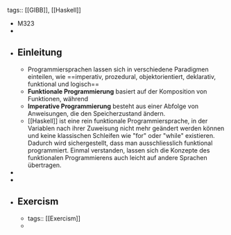 tags:: [[GIBB]], [[Haskell]]

- M323
-
- ## Einleitung
	- Programmiersprachen lassen sich in verschiedene Paradigmen einteilen, wie ==imperativ, prozedural, objektorientiert, deklarativ, funktional und logisch==
	- **Funktionale Programmierung** basiert auf der Komposition von Funktionen, während
	- **Imperative Programmierung** besteht aus einer Abfolge von Anweisungen, die den Speicherzustand ändern.
	- [[Haskell]] ist eine rein funktionale Programmiersprache, in der Variablen nach ihrer Zuweisung nicht mehr geändert werden können und keine klassischen Schleifen wie "for" oder "while" existieren. Dadurch wird sichergestellt, dass man ausschliesslich funktional programmiert. Einmal verstanden, lassen sich die Konzepte des funktionalen Programmierens auch leicht auf andere Sprachen übertragen.
-
-
- ## Exercism
	- tags:: [[Exercism]]
	-
